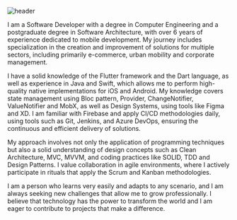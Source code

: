 ![header](https://github.com/DougsSc/DougsSc/assets/47679368/6a33f01f-1b7b-43fc-9d4a-0004fe68de9c)

I am a Software Developer with a degree in Computer Engineering and a postgraduate degree in Software Architecture, with over 6 years of experience dedicated to mobile development. My journey includes specialization in the creation and improvement of solutions for multiple sectors, including primarily e-commerce, urban mobility and corporate management.

I have a solid knowledge of the Flutter framework and the Dart language, as well as experience in Java and Swift, which allows me to perform high-quality native implementations for iOS and Android. My knowledge covers state management using Bloc pattern, Provider, ChangeNotifier, ValueNotifier and MobX, as well as Design Systems, using tools like Figma and XD. I am familiar with Firebase and apply CI/CD methodologies daily, using tools such as Git, Jenkins, and Azure DevOps, ensuring the continuous and efficient delivery of solutions.

My approach involves not only the application of programming techniques but also a solid understanding of design concepts such as Clean Architecture, MVC, MVVM, and coding practices like SOLID, TDD and Design Patterns. I value collaboration in agile environments, where I actively participate in rituals that apply the Scrum and Kanban methodologies.

I am a person who learns very easily and adapts to any scenario, and I am always seeking new challenges that allow me to grow professionally. I believe that technology has the power to transform the world and I am eager to contribute to projects that make a difference.
